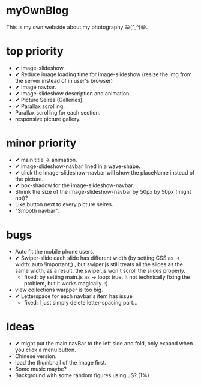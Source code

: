 # myOwnBlog
This is my own webside about my photography 😀(*^_^*)😀.


# top priority
- ✔ Image-slideshow.
- ✔ Reduce image loading time for image-slideshow (resize the img from the server instead of in user's browser)
- ✔ Image navbar.
- ✔ Image-slideshow description and animation.
- ✔ Picture Seires (Galleries).
- ✔ Parallax scrolling.
- Parallax scrolling for each section.
- responsive picture gallery.

# minor priority
- ✔ main title -> animation.
- ✔ image-slideshow-navbar lined in a wave-shape.
- ✔ click the image-slideshow-navbar will show the placeName instead of the picture.
- ✔ box-shadow for the image-slideshow-navbar.
- Shrink the size of the image-slideshow-navbar by 50px by 50px (might not)?
- Like button next to every picture seires.
- "Smooth navbar".

# bugs
- Auto fit the mobile phone users.
- ✔ Swiper-slide each slide has different width (by setting CSS as -> width: auto !important;) , but swiper.js still treats all the slides as the same width, as a result, the swiper.js won't scroll the slides properly.
  - fixed: by setting main.js as -> loop: true. It not technically fixing the problem, but it works magically. :)
- view collections warpper is too big.
- ✔ Letterspace for each navbar's item has issue
  - fixed: I just simply delete letter-spacing part...

# Ideas
- ✔ might put the main navBar to the left side and fold, only expand when you click a menu button.
- Chinese version.
- load the thumbnail of the image first.
- Some music maybe?
- Background with some random figures using JS? (1%)

